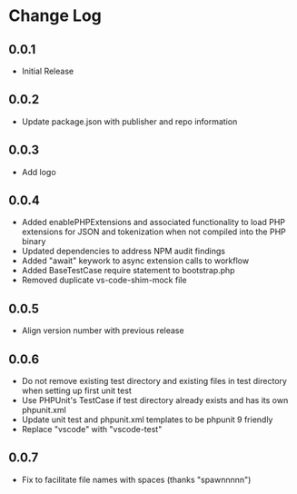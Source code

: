 # Change Log
## 0.0.1
- Initial Release
## 0.0.2
- Update package.json with publisher and repo information
## 0.0.3
- Add logo
## 0.0.4
- Added enablePHPExtensions and associated functionality to load PHP extensions for JSON and tokenization when not compiled into the PHP binary
- Updated dependencies to address NPM audit findings
- Added "await" keywork to async extension calls to workflow
- Added BaseTestCase require statement to bootstrap.php
- Removed duplicate vs-code-shim-mock file
## 0.0.5
- Align version number with previous release
## 0.0.6
- Do not remove existing test directory and existing files in test directory when setting up first unit test
- Use PHPUnit's TestCase if test directory already exists and has its own phpunit.xml
- Update unit test and phpunit.xml templates to be phpunit 9 friendly
- Replace "vscode" with "vscode-test"

## 0.0.7
- Fix to facilitate file names with spaces (thanks "spawnnnnn")